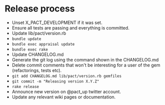 # Release process

* Unset X_PACT_DEVELOPMENT if it was set.
* Ensure all tests are passing and everything is committed.
* Update lib/pact/version.rb
* `bundle update`
* `bundle exec appraisal update`
* `bundle exec rake`
* Update CHANGELOG.md
 * Generate the git log using the command shown in the CHANGELOG.md
 * Delete commit comments that won't be interesting for a user of the gem (refactorings, tests etc).
* `git add CHANGELOG.md lib/pact/version.rb gemfiles`
* `git commit -m "Releasing version X.Y.Z"`
* `rake release`
* Announce new version on @pact_up twitter account.
* Update any relevant wiki pages or documentation.
